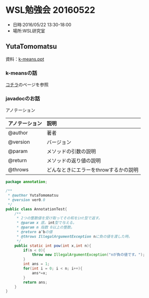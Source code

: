 # WSL勉強会 20160522
* 日時:2016/05/22 13:30-18:00
* 場所:WSL研究室

## YutaTomomatsu
資料：[k-means.ppt](https://github.com)
### k-meansの話
[コチラ](https://github.com/otamot/MachineLearning/tree/master/clustering/KMeans)のページを参照

### javadocのお話
アノテーション


|アノテーション|説明|
|:---|:---|
|@author|著者|
|@version|バージョン|
|@param|メソッドの引数の説明|
|@return|メソッドの返り値の説明|
|@throws|どんなときにエラーをthrowするかの説明|




```java
package annotation;

/**
 * @author YutaTomomatsu
 * @version ver0.0
 */
public class AnnotationTest{
	/**
	 * 2つの整数値を受け取ってその和をint型で返す。
	 * @param x 底。int型で与える。
	 * @param n 指数 0以上の整数。
	 * @return a^bの値
	 * @throws IllegalArgumentException nに負の値を渡した時。
	 */
	public static int pow(int x,int n){
		if(n < 0){
			throw new IllegalArgumentException("nが負の値です。");
		}
		int ans = 1;
		for(int i = 0; i < n; i++){
			ans*=x;
		}
		return ans;
	}
}
```
